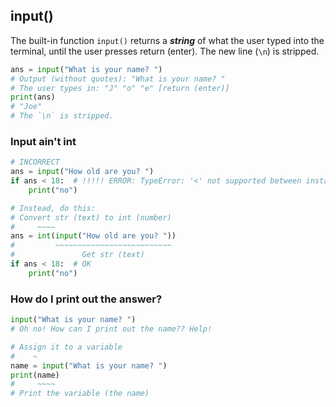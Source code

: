 ## input()

The built-in function `input()` returns a **_string_** of what the user typed into the terminal, until the user presses return (enter).
The new line (`\n`) is stripped.

```py
ans = input("What is your name? ")
# Output (without quotes): "What is your name? "
# The user types in: "J" "o" "e" [return (enter)]
print(ans)
# "Joe"
# The `\n` is stripped.
```

### Input ain't int
```py
# INCORRECT
ans = input("How old are you? ")
if ans < 18:  # !!!!! ERROR: TypeError: '<' not supported between instances of 'str' and 'int'>
    print("no")

# Instead, do this:
# Convert str (text) to int (number)
#     ~~~~
ans = int(input("How old are you? "))
#         ~~~~~~~~~~~~~~~~~~~~~~~~~~
#               Get str (text)
if ans < 18:  # OK
    print("no")
```

### How do I print out the answer?

```py
input("What is your name? ")
# Oh no! How can I print out the name?? Help!

# Assign it to a variable
#    ~
name = input("What is your name? ")
print(name)
#     ~~~~
# Print the variable (the name)
```
